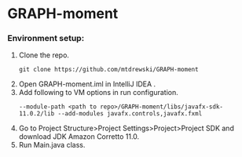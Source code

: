 # GRAPH-moment

### Environment setup:
1. Clone the repo.
    ```
    git clone https://github.com/mtdrewski/GRAPH-moment
    ```
2. Open GRAPH-moment.iml in IntelliJ IDEA .
3. Add following to VM options in run configuration.
    ```
    --module-path <path to repo>/GRAPH-moment/libs/javafx-sdk-11.0.2/lib --add-modules javafx.controls,javafx.fxml
    ```
4. Go to Project Structure>Project Settings>Project>Project SDK and download JDK Amazon Corretto 11.0.
5. Run Main.java class.